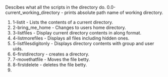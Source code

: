 Descibes what all the scripts in the directory do.
0.0-current_working_directory - prints absolute path name of working directory.
1. 1-listit - Lists the contents of a current directory.
2. 2-bring_me_home - Changes to users home directory.
3. 3-listfiles - Display current directory contents in along format.
4. 4-listmorefiles - Displays all files including hidden ones.
5. 5-listfilesdigitonly - Displays directory contents with group and user uids.
6. 6-firstdirectory - creates a directory.
7. 7-movethatfile - Moves the file betty. 
8. 8-firstdelete - deletes the file betty.
9. 
